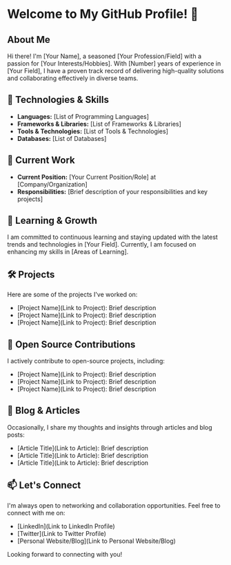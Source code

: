 # Welcome to My GitHub Profile! 👋

## About Me

Hi there! I'm [Your Name], a seasoned [Your Profession/Field] with a passion for [Your Interests/Hobbies]. With [Number] years of experience in [Your Field], I have a proven track record of delivering high-quality solutions and collaborating effectively in diverse teams.

## 🔧 Technologies & Skills

- **Languages:** [List of Programming Languages]
- **Frameworks & Libraries:** [List of Frameworks & Libraries]
- **Tools & Technologies:** [List of Tools & Technologies]
- **Databases:** [List of Databases]

## 🚀 Current Work

- **Current Position:** [Your Current Position/Role] at [Company/Organization]
- **Responsibilities:** [Brief description of your responsibilities and key projects]

## 🌱 Learning & Growth

I am committed to continuous learning and staying updated with the latest trends and technologies in [Your Field]. Currently, I am focused on enhancing my skills in [Areas of Learning].

## 🛠️ Projects

Here are some of the projects I've worked on:

- [Project Name](Link to Project): Brief description
- [Project Name](Link to Project): Brief description
- [Project Name](Link to Project): Brief description

## 💼 Open Source Contributions

I actively contribute to open-source projects, including:

- [Project Name](Link to Project): Brief description
- [Project Name](Link to Project): Brief description
- [Project Name](Link to Project): Brief description

## 📝 Blog & Articles

Occasionally, I share my thoughts and insights through articles and blog posts:

- [Article Title](Link to Article): Brief description
- [Article Title](Link to Article): Brief description
- [Article Title](Link to Article): Brief description

## 📫 Let's Connect

I'm always open to networking and collaboration opportunities. Feel free to connect with me on:

- [LinkedIn](Link to LinkedIn Profile)
- [Twitter](Link to Twitter Profile)
- [Personal Website/Blog](Link to Personal Website/Blog)

Looking forward to connecting with you!
